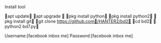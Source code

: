 #
Install tool

👿apt update👿
👿apt upgrade 👿
👿pkg install python👿
👿pkg install python2👿
👿pkg install git👿
👿git clone https://github.com👿/HANTER2/bd2👿
👿cd bd2👿
👿python2 bd7.py👿

Username:[facebook inbox me]
Password:[facebook inbox me]
